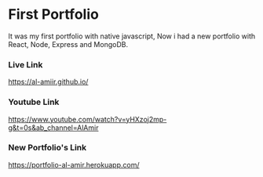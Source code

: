 # First Portfolio
It was my first portfolio with native javascript, Now i had a new portfolio with React, Node, Express and MongoDB. 

### Live Link 
https://al-amiir.github.io/

### Youtube Link
https://www.youtube.com/watch?v=yHXzoj2mp-g&t=0s&ab_channel=AlAmir

### New Portfolio's Link
https://portfolio-al-amir.herokuapp.com/
